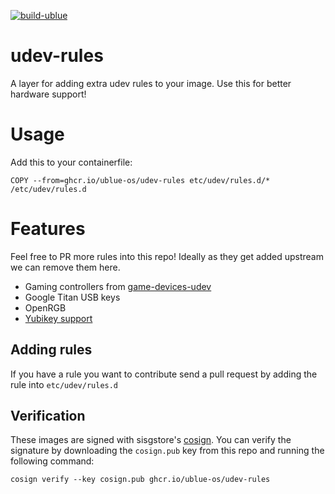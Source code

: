 [![build-ublue](https://github.com/ublue-os/udev-rules/actions/workflows/build.yml/badge.svg)](https://github.com/ublue-os/udev-rules/actions/workflows/build.yml)

# udev-rules

A layer for adding extra udev rules to your image. Use this for better hardware support!

# Usage

Add this to your containerfile:

    COPY --from=ghcr.io/ublue-os/udev-rules etc/udev/rules.d/* /etc/udev/rules.d
    
# Features

Feel free to PR more rules into this repo! Ideally as they get added upstream we can remove them here. 

- Gaming controllers from [game-devices-udev](https://gitlab.com/jntesteves/game-devices-udev/) 
- Google Titan USB keys
- OpenRGB
- [Yubikey support](https://github.com/Yubico/libfido2/tree/main/udev)

## Adding rules

If you have a rule you want to contribute send a pull request by adding the rule into `etc/udev/rules.d`

## Verification

These images are signed with sisgstore's [cosign](https://docs.sigstore.dev/cosign/overview/). You can verify the signature by downloading the `cosign.pub` key from this repo and running the following command:

    cosign verify --key cosign.pub ghcr.io/ublue-os/udev-rules
